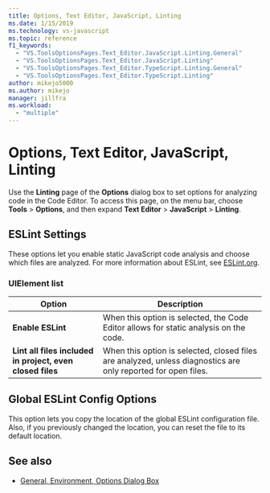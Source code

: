 ```yaml
---
title: Options, Text Editor, JavaScript, Linting
ms.date: 1/15/2019
ms.technology: vs-javascript
ms.topic: reference
f1_keywords:
  - "VS.ToolsOptionsPages.Text_Editor.JavaScript.Linting.General"
  - "VS.ToolsOptionsPages.Text_Editor.JavaScript.Linting"
  - "VS.ToolsOptionsPages.Text_Editor.TypeScript.Linting.General"
  - "VS.ToolsOptionsPages.Text_Editor.TypeScript.Linting"
author: mikejo5000
ms.author: mikejo
manager: jillfra
ms.workload:
  - "multiple"
---
```

# Options, Text Editor, JavaScript, Linting

Use the **Linting** page of the **Options** dialog box to set options for analyzing code in the Code Editor. To access this page, on the menu bar, choose **Tools** > **Options**, and then expand **Text Editor** > **JavaScript** > **Linting**.

## ESLint Settings

These options let you enable static JavaScript code analysis and choose which files are analyzed. For more information about ESLint, see [ESLint.org](https://eslint.org/).

### UIElement list

|Option|Description|
|------------|-----------------|
|**Enable ESLint**|When this option is selected, the Code Editor allows for static analysis on the code.|
|**Lint all files included in project, even closed files**|When this option is selected, closed files are analyzed, unless diagnostics are only reported for open files.|

## Global ESLint Config Options

This option lets you copy the location of the global ESLint configuration file. Also, if you previously changed the location, you can reset the file to its default location.

## See also

- [General, Environment, Options Dialog Box](../../ide/reference/general-environment-options-dialog-box.md)